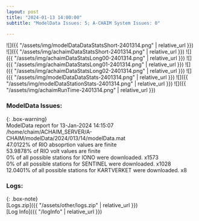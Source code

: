 ```yaml
---
layout: post
title: "2024-01-13 14:00:00"
subtitle: "ModelData Issues: 5; A-CHAIM System Issues: 0"

---
```


![]({{ "/assets/img/modelDataDataStatsShort-2401314.png" | relative_url }})
![]({{ "/assets/img/achaimDataStatsShort-2401314.png" | relative_url }})
![]({{ "/assets/img/achaimDataStatsLong00-2401314.png" | relative_url }})
![]({{ "/assets/img/achaimDataStatsLong01-2401314.png" | relative_url }})
![]({{ "/assets/img/achaimDataStatsLong02-2401314.png" | relative_url }})
![]({{ "/assets/img/modelDataDataStats-2401314.png" | relative_url }})
![]({{ "/assets/img/modelDataStationStats-2401314.png" | relative_url }})
![]({{ "/assets/img/achaimRunTime-2401314.png" | relative_url }})


### ModelData Issues:  
  
{: .box-warning}  
 ModelData report for 13-Jan-2024 14:15:07   
 /home/chaim/ACHAIM_SERVER/A-CHAIM/modelData/2024/013/14/modelData.mat   
 47.0122% of RIO absoprtion values are finite   
 53.9878% of RIO volt values are finite   
 0% of all possible stations for IONO were downloaded. x1573   
 0% of all possible stations for SENTINEL were downloaded. x1028   
 12.0401% of all possible stations for KARTVERKET were downloaded. x8   
  


### Logs:  
  
{: .box-note}  
[Logs.zip]({{ "/assets/other/logs.zip" | relative_url }})  
[Log Info]({{ "/logInfo" | relative_url }})  
